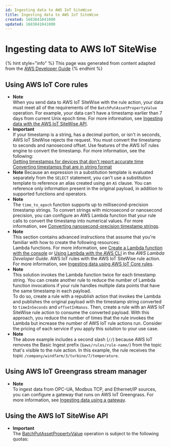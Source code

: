 ```yaml
---
id: Ingesting data to AWS IoT SiteWise
title: Ingesting data to AWS IoT SiteWise
created: 1683841041000
updated: 1683841041000
---
```

# Ingesting data to AWS IoT SiteWise

{% hint style="info" %}
This page was generated from content adapted from the [AWS Developer Guide](https://github.com/awsdocs/aws-iot-sitewise-user-guide.git)
{% endhint %}

## Using AWS IoT Core rules

- **Note**  
When you send data to AWS IoT SiteWise with the rule action, your data must meet all of the requirements of the `BatchPutAssetPropertyValue` operation\. For example, your data can't have a timestamp earlier than 7 days from current Unix epoch time\. For more information, see [Ingesting data with the AWS IoT SiteWise API]()\.
- **Important**  
If your timestamp is a string, has a decimal portion, or isn't in seconds, AWS IoT SiteWise rejects the request\. You must convert the timestamp to seconds and nanosecond offset\. Use features of the AWS IoT rules engine to convert the timestamp\. For more information, see the following:  
[Getting timestamps for devices that don't report accurate time](#rule-timestamp-function)
[Converting timestamps that are in string format](#rule-time-to-epoch-function)
- **Note**  <a name="substitution-template-limitations"></a>
Because an expression in a substitution template is evaluated separately from the `SELECT` statement, you can't use a substitution template to reference an alias created using an `AS` clause\. You can reference only information present in the original payload, in addition to supported functions and operators\.
- **Note**  
The `time_to_epoch` function supports up to millisecond\-precision timestamp strings\. To convert strings with microsecond or nanosecond precision, you can configure an AWS Lambda function that your rule calls to convert the timestamp into numerical values\. For more information, see [Converting nanosecond\-precision timestamp strings](#rule-convert-precise-timestamp-string)\.
- **Note**  
This section contains advanced instructions that assume that you're familiar with how to create the following resources:  
Lambda functions\. For more information, see [Create a Lambda function with the console](https://docs.aws.amazon.com/lambda/latest/dg/getting-started-create-function.html) or [Using Lambda with the AWS CLI](https://docs.aws.amazon.com/lambda/latest/dg/gettingstarted-awscli.html) in the *AWS Lambda Developer Guide*\.
AWS IoT rules with the AWS IoT SiteWise rule action\. For more information, see [Ingesting data using AWS IoT Core rules](#iot-rules)\.
- **Note**  
This solution invokes the Lambda function twice for each timestamp string\. You can create another rule to reduce the number of Lambda function invocations if your rule handles multiple data points that have the same timestamp in each payload\.  
To do so, create a rule with a republish action that invokes the Lambda and publishes the original payload with the timestamp string converted to `timeInSeconds` and `offsetInNanos`\. Then, create a rule with an AWS IoT SiteWise rule action to consume the converted payload\. With this approach, you reduce the number of times that the rule invokes the Lambda but increase the number of AWS IoT rule actions run\. Consider the pricing of each service if you apply this solution to your use case\.
- **Note**  
The above example includes a second slash \(`//`\) because AWS IoT removes the Basic Ingest prefix \(`$aws/rules/rule-name/`\) from the topic that's visible to the rule action\. In this example, the rule receives the topic `/company/windfarm/3/turbine/7/temperature`\.


## Using AWS IoT Greengrass stream manager

- **Note**  
To ingest data from OPC\-UA, Modbus TCP, and Ethernet/IP sources, you can configure a gateway that runs on AWS IoT Greengrass\. For more information, see [Ingesting data using a gateway](gateways.md)\.


## Using the AWS IoT SiteWise API

- **Important**  
The [BatchPutAssetPropertyValue](https://docs.aws.amazon.com/iot-sitewise/latest/APIReference/API_BatchPutAssetPropertyValue.html) operation is subject to the following quotas:

